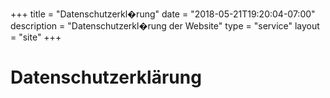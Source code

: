 +++
title = "Datenschutzerkl�rung"
date = "2018-05-21T19:20:04-07:00"
description = "Datenschutzerkl�rung der Website"
type = "service"
layout = "site"
+++

# Datenschutzerklärung